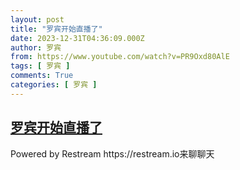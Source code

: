 ```yaml
---
layout: post
title: "罗宾开始直播了"
date: 2023-12-31T04:36:09.000Z
author: 罗宾
from: https://www.youtube.com/watch?v=PR9Oxd80AlE
tags: [ 罗宾 ]
comments: True
categories: [ 罗宾 ]
---
```

<!--1703997369000-->
[罗宾开始直播了](https://www.youtube.com/watch?v=PR9Oxd80AlE)
------

<div>
Powered by Restream https://restream.io来聊聊天
</div>
